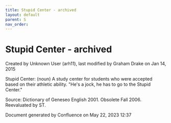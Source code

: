 ```yaml
---
title: Stupid Center - archived
layout: default
parent: S
nav_order:
---
```


# Stupid Center - archived

Created by  Unknown User (arh11), last modified by  Graham Drake on Jan 14, 2015

Stupid Center: (noun) A study center for students who were accepted based on their athletic ability.  &quot;He's a jock, he has to go to the Stupid Center.&quot;

Source: Dictionary of Geneseo English 2001. Obsolete Fall 2006. Reevaluated by ST.

Document generated by Confluence on May 22, 2023 12:37


